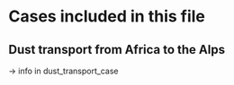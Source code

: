 # Cases included in this file

## Dust transport from Africa to the Alps

-> info in dust_transport_case
